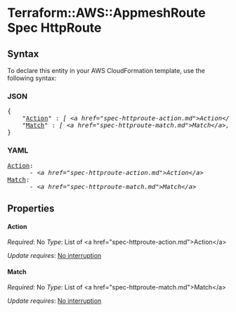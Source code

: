 # Terraform::AWS::AppmeshRoute Spec HttpRoute

## Syntax

To declare this entity in your AWS CloudFormation template, use the following syntax:

### JSON

<pre>
{
    "<a href="#action" title="Action">Action</a>" : <i>[ &lt;a href=&#34;spec-httproute-action.md&#34;&gt;Action&lt;/a&gt;, ... ]</i>,
    "<a href="#match" title="Match">Match</a>" : <i>[ &lt;a href=&#34;spec-httproute-match.md&#34;&gt;Match&lt;/a&gt;, ... ]</i>
}
</pre>

### YAML

<pre>
<a href="#action" title="Action">Action</a>: <i>
      - &lt;a href=&#34;spec-httproute-action.md&#34;&gt;Action&lt;/a&gt;</i>
<a href="#match" title="Match">Match</a>: <i>
      - &lt;a href=&#34;spec-httproute-match.md&#34;&gt;Match&lt;/a&gt;</i>
</pre>

## Properties

#### Action

_Required_: No
_Type_: List of &lt;a href=&#34;spec-httproute-action.md&#34;&gt;Action&lt;/a&gt;

_Update requires_: [No interruption](https://docs.aws.amazon.com/AWSCloudFormation/latest/UserGuide/using-cfn-updating-stacks-update-behaviors.html#update-no-interrupt)

#### Match

_Required_: No
_Type_: List of &lt;a href=&#34;spec-httproute-match.md&#34;&gt;Match&lt;/a&gt;

_Update requires_: [No interruption](https://docs.aws.amazon.com/AWSCloudFormation/latest/UserGuide/using-cfn-updating-stacks-update-behaviors.html#update-no-interrupt)

